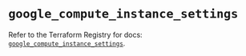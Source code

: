 # `google_compute_instance_settings`

Refer to the Terraform Registry for docs: [`google_compute_instance_settings`](https://registry.terraform.io/providers/hashicorp/google/6.21.0/docs/resources/compute_instance_settings).
